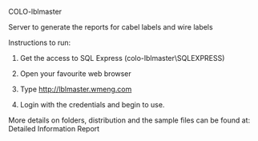 COLO-lblmaster

Server to generate the reports for cabel labels and wire labels

Instructions to run:

1. Get the access to SQL Express (colo-lblmaster\SQLEXPRESS)

2. Open your favourite web browser

3. Type http://lblmaster.wmeng.com

4. Login with the credentials and begin to use.

More details on folders, distribution and the sample files can be found at: Detailed Information Report
